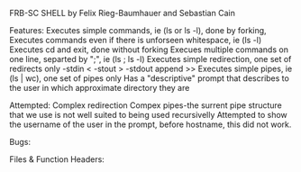 FRB-SC SHELL
by Felix Rieg-Baumhauer and Sebastian Cain

Features:
	Executes simple commands, ie (ls or ls -l), done by forking, 
	Executes commands even if there is unforseen whitespace, ie (ls    -l)
	Executes cd and exit, done without forking
	Execues multiple commands on one line, separted by ";",  ie (ls ; ls -l)
	Executes simple redirection, one set of redirects only
		-stdin <
		-stout >
		-stdout append >>
	Executes simple pipes, ie (ls | wc), one set of pipes only
	Has a "descriptive" prompt that describes to the user in which approximate directory they are
	
	
Attempted:
	Complex redirection
	Compex pipes-the surrent pipe structure that we use is not well suited to being used recursivelly
	Attempted to show the username of the user in the prompt, before hostname, this did not work. 
	
	
Bugs:


Files & Function Headers:

	
	
